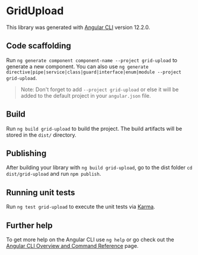 # GridUpload

This library was generated with [Angular CLI](https://github.com/angular/angular-cli) version 12.2.0.

## Code scaffolding

Run `ng generate component component-name --project grid-upload` to generate a new component. You can also use `ng generate directive|pipe|service|class|guard|interface|enum|module --project grid-upload`.
> Note: Don't forget to add `--project grid-upload` or else it will be added to the default project in your `angular.json` file. 

## Build

Run `ng build grid-upload` to build the project. The build artifacts will be stored in the `dist/` directory.

## Publishing

After building your library with `ng build grid-upload`, go to the dist folder `cd dist/grid-upload` and run `npm publish`.

## Running unit tests

Run `ng test grid-upload` to execute the unit tests via [Karma](https://karma-runner.github.io).

## Further help

To get more help on the Angular CLI use `ng help` or go check out the [Angular CLI Overview and Command Reference](https://angular.io/cli) page.
